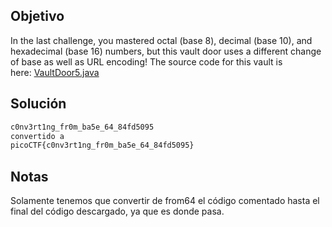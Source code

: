 ## Objetivo
In the last challenge, you mastered octal (base 8), decimal (base 10), and hexadecimal (base 16) numbers, but this vault door uses a different change of base as well as URL encoding! The source code for this vault is here: [VaultDoor5.java](https://jupiter.challenges.picoctf.org/static/9505cca05dc00fecead41106370ee619/VaultDoor5.java)
## Solución
```bash
c0nv3rt1ng_fr0m_ba5e_64_84fd5095
convertido a
picoCTF{c0nv3rt1ng_fr0m_ba5e_64_84fd5095}
```
## Notas
Solamente tenemos que convertir de from64 el código comentado hasta el final del código descargado, ya que es donde pasa.
